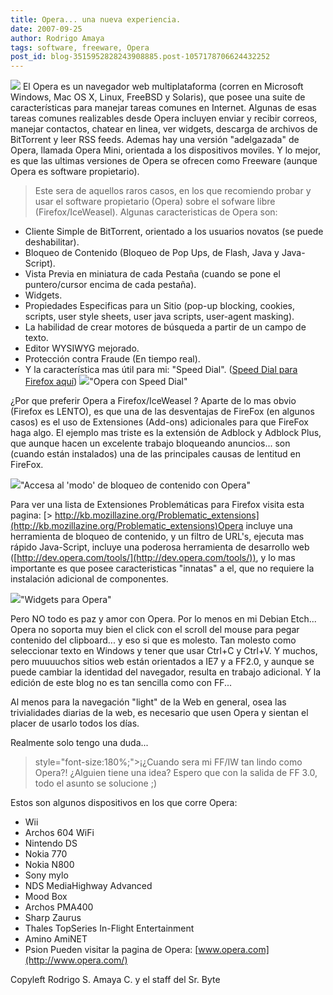 ```yaml
---
title: Opera... una nueva experiencia.
date: 2007-09-25
author: Rodrigo Amaya
tags: software, freeware, Opera
post_id: blog-3515952828243908885.post-1057178706624432252
---
```


[![](http://bp2.blogger.com/_ayvorITawE4/RvkN0lmN2MI/AAAAAAAAAek/v27t0f9Fmlw/s400/92px-OperaLogo.png)](http://bp2.blogger.com/_ayvorITawE4/RvkN0lmN2MI/AAAAAAAAAek/v27t0f9Fmlw/s1600-h/92px-OperaLogo.png) El Opera es un navegador web multiplataforma (corren en Microsoft Windows, Mac OS X, Linux, FreeBSD y Solaris), que posee una suite de características para manejar tareas comunes en Internet. Algunas de esas tareas comunes realizables desde Opera incluyen enviar y recibir correos, manejar contactos, chatear en linea, ver widgets, descarga de archivos de BitTorrent y leer RSS feeds. Ademas hay una versión "adelgazada" de Opera, llamada Opera Mini, orientada a los dispositivos moviles. Y lo mejor, es que las ultimas versiones de Opera se ofrecen como Freeware (aunque Opera es software propietario).

> Este sera de aquellos raros casos, en los que recomiendo probar y
> usar el software propietario (Opera) sobre el sofware libre
> (Firefox/IceWeasel).
Algunas caracteristicas de Opera son:

- Cliente Simple de BitTorrent, orientado a los usuarios novatos (se puede deshabilitar).
- Bloqueo de Contenido (Bloqueo de Pop Ups, de Flash, Java y Java-Script).
- Vista Previa en miniatura de cada Pestaña (cuando se pone el puntero/cursor encima de cada pestaña).
- Widgets.
- Propiedades Especificas para un Sitio (pop-up blocking, cookies, scripts, user style sheets, user java scripts, user-agent masking).
- La habilidad de crear motores de búsqueda a partir de un campo de texto.
- Editor WYSIWYG mejorado.
- Protección contra Fraude (En tiempo real).
- Y la característica mas útil para mi: "Speed Dial". ([Speed Dial para Firefox aquí](https://addons.mozilla.org/en-US/firefox/addon/4810))
[![](http://bp1.blogger.com/_ayvorITawE4/RvkPDVmN2NI/AAAAAAAAAes/iKkOJAyD_aU/s400/lin.jpg)](http://bp1.blogger.com/_ayvorITawE4/RvkPDVmN2NI/AAAAAAAAAes/iKkOJAyD_aU/s1600-h/lin.jpg)"Opera con Speed Dial"

¿Por que preferir Opera a Firefox/IceWeasel ? Aparte de lo mas obvio (Firefox es LENTO), es que una de las desventajas de FireFox (en algunos casos) es el uso de Extensiones (Add-ons) adicionales para que FireFox haga algo. El ejemplo mas triste es la extensión de Adblock y Adblock Plus, que aunque hacen un excelente trabajo bloqueando anuncios... son (cuando están instalados) una de las principales causas de lentitud en FireFox.

[![](http://bp2.blogger.com/_ayvorITawE4/RvkPzlmN2OI/AAAAAAAAAe0/x8mm_t-uqx8/s400/content-blocker.png)](http://bp2.blogger.com/_ayvorITawE4/RvkPzlmN2OI/AAAAAAAAAe0/x8mm_t-uqx8/s1600-h/content-blocker.png)"Accesa al 'modo' de bloqueo de contenido con Opera"

Para ver una lista de Extensiones Problemáticas para Firefox visita esta pagina: [> http://kb.mozillazine.org/Problematic_extensions](http://kb.mozillazine.org/Problematic_extensions)Opera incluye una herramienta de bloqueo de contenido, y un filtro de URL's, ejecuta mas rápido Java-Script, incluye una poderosa herramienta de desarrollo web ([http://dev.opera.com/tools/](http://dev.opera.com/tools/)), y lo mas importante es que posee caracteristicas "innatas" a el, que no requiere la instalación adicional de componentes.

[![](http://bp2.blogger.com/_ayvorITawE4/RvkQSlmN2PI/AAAAAAAAAe8/9Pm3CHchPjA/s400/clock-widget.png)](http://bp2.blogger.com/_ayvorITawE4/RvkQSlmN2PI/AAAAAAAAAe8/9Pm3CHchPjA/s1600-h/clock-widget.png)"Widgets para Opera"

Pero NO todo es paz y amor con Opera. Por lo menos en mi Debian Etch... Opera no soporta muy bien el click con el scroll del mouse para pegar contenido del clipboard... y eso si que es molesto. Tan molesto como seleccionar texto en Windows y tener que usar Ctrl+C y Ctrl+V. Y muchos, pero muuuuchos sitios web están orientados a IE7 y a FF2.0, y aunque se puede cambiar la identidad del navegador, resulta en trabajo adicional. Y la edición de este blog no es tan sencilla como con FF...

Al menos para la navegación "light" de la Web en general, osea las trivialidades diarias de la web, es necesario que usen Opera y sientan el placer de usarlo todos los días.

Realmente solo tengo una duda...

> style="font-size:180%;">¡¿Cuando sera mi FF/IW tan lindo como
> Opera?!
¿Alguien tiene una idea? Espero que con la salida de FF 3.0, todo el asunto se solucione ;)

Estos son algunos dispositivos en los que corre Opera:

- Wii
- Archos 604 WiFi
- Nintendo DS
- Nokia 770
- Nokia N800
- Sony mylo
- NDS MediaHighway Advanced
- Mood Box
- Archos PMA400
- Sharp Zaurus
- Thales TopSeries In-Flight Entertainment
- Amino AmiNET
- Psion
Pueden visitar la pagina de Opera: [www.opera.com](http://www.opera.com/)

Copyleft Rodrigo S. Amaya C. y el staff del Sr. Byte